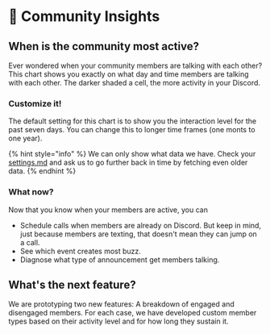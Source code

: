 # 🧑 Community Insights

## When is the community most active?

Ever wondered when your community members are talking with each other? This chart shows you exactly on what day and time members are talking with each other. The darker shaded a cell, the more activity in your Discord.

### Customize it!

The default setting for this chart is to show you the interaction level for the past seven days. You can change this to longer time frames (one monts to one year).&#x20;

{% hint style="info" %}
We can only show what data we have. Check your [settings.md](settings.md "mention") and ask us to go further back in time by fetching even older data.
{% endhint %}

### What now?

Now that you know when your members are active, you can

* Schedule calls when members are already on Discord. But keep in mind, just because members are texting, that doesn't mean they can jump on a call.&#x20;
* See which event creates most buzz.
* Diagnose what type of announcement get members talking.&#x20;

## What's the next feature?

We are prototyping two new features: A breakdown of engaged and disengaged members. For each case, we have developed custom member types based on their activity level and for how long they sustain it.&#x20;
